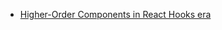 - [Higher-Order Components in React Hooks era](https://dev.to/adevnadia/higher-order-components-in-react-hooks-era-3d9b)
